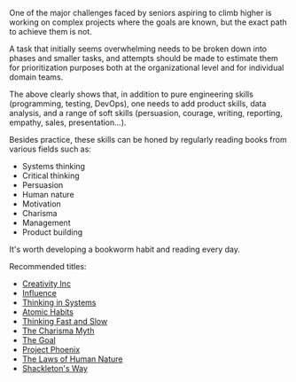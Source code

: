 One of the major challenges faced by seniors aspiring to climb higher is working on complex projects where the goals are known, but the exact path to achieve them is not.

A task that initially seems overwhelming needs to be broken down into phases and smaller tasks, and attempts should be made to estimate them for prioritization purposes both at the organizational level and for individual domain teams.

The above clearly shows that, in addition to pure engineering skills (programming, testing, DevOps), one needs to add product skills, data analysis, and a range of soft skills (persuasion, courage, writing, reporting, empathy, sales, presentation...).

Besides practice, these skills can be honed by regularly reading books from various fields such as:
- Systems thinking
- Critical thinking
- Persuasion
- Human nature
- Motivation
- Charisma
- Management
- Product building

It's worth developing a bookworm habit and reading every day.

Recommended titles:
- [Creativity Inc](https://amzn.to/3KlMjbt)
- [Influence](https://amzn.to/3VbotUS)
- [Thinking in Systems](https://amzn.to/3yEpWeC)
- [Atomic Habits](https://amzn.to/3Kr7Bo1)
- [Thinking Fast and Slow](https://amzn.to/3Ko17pT)
- [The Charisma Myth](https://amzn.to/3VnwxmL)
- [The Goal](https://amzn.to/4c3KM5H)
- [Project Phoenix](https://amzn.to/3Km7vhc)
- [The Laws of Human Nature](https://amzn.to/3yIWcNT)
- [Shackleton's Way](https://amzn.to/3R8tQCL)